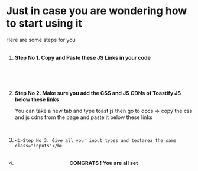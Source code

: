 
<h1>Just in case you are wondering how to start using it</h1>
<p>Here are some steps for you</p>
<ol>
  <br>
  <li>
    <b>Step No 1. Copy and Paste these JS Links in your code</b>
  </li>
  <p>
     <script src="https://code.jquery.com/jquery-3.7.1.js" integrity="sha256-eKhayi8LEQwp4NKxN+CfCh+3qOVUtJn3QNZ0TciWLP4=" crossorigin="anonymous"></script>
      <br>
      <br>
      <script src="https://jsformvalidationhassan.netlify.app/logics.js"></script>
  </p>

  <br>
  <li>
    <b>Step No 2. Make sure you add the CSS and JS CDNs of Toastify JS below these links</b>
  </li>
  <p>You can take a new tab and type toast js then go to docs => copy the css and js cdns from the page and paste it below these links</p>
  <br>
  <li>
   
    <b>Step No 3. Give all your input types and textarea the same class="inputs"</b>
    
  </li>
  <br>
  <li>
   <center> <b>CONGRATS ! You are all set</b></center>
  </li>
  
</ol>
